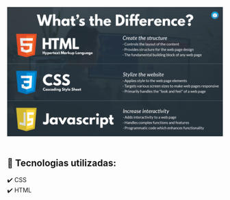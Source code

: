<div align="center">
  <img src="src/assets/images/html_css_javascript_infographic.png">
</div> <br />


## :rocket: Tecnologias utilizadas:

  <div>✔️ CSS</div>
  <div>✔️ HTML</div>